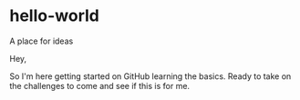# hello-world
A place for ideas

Hey,

So I'm here getting started on GitHub learning the basics.
Ready to take on the challenges to come and see if this is for me.
